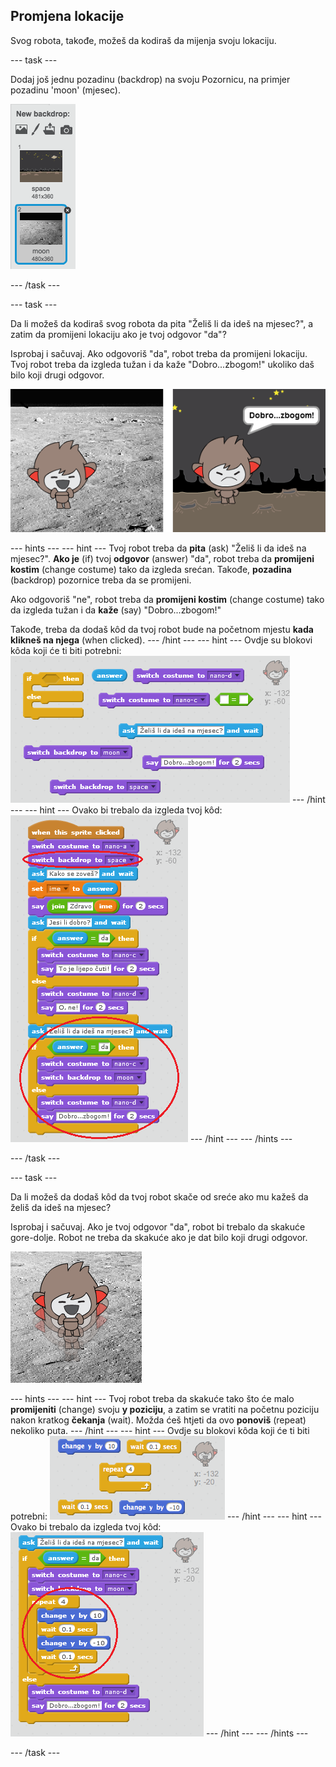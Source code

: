 ## Promjena lokacije

Svog robota, takođe, možeš da kodiraš da mijenja svoju lokaciju.

--- task ---

Dodaj još jednu pozadinu (backdrop) na svoju Pozornicu, na primjer pozadinu 'moon' (mjesec).

![Dodavanje pozadine 'moon'](images/chatbot-moon.png)

--- /task ---

--- task ---

Da li možeš da kodiraš svog robota da pita "Želiš li da ideš na mjesec?", a zatim da promijeni lokaciju ako je tvoj odgovor "da"?

Isprobaj i sačuvaj. Ako odgovoriš "da", robot treba da promijeni lokaciju. Tvoj robot treba da izgleda tužan i da kaže "Dobro...zbogom!" ukoliko daš bilo koji drugi odgovor.

![Isprobavanje promjene pozadine](images/chatbot-backdrop-test.png)

--- hints --- --- hint --- Tvoj robot treba da **pita** (ask) "Želiš li da ideš na mjesec?". **Ako je** (if) tvoj **odgovor** (answer) "da", robot treba da **promijeni kostim** (change costume) tako da izgleda srećan. Takođe, **pozadina** (backdrop) pozornice treba da se promijeni.

Ako odgovoriš "ne", robot treba da **promijeni kostim** (change costume) tako da izgleda tužan i da **kaže** (say) "Dobro...zbogom!"

Takođe, treba da dodaš kôd da tvoj robot bude na početnom mjestu **kada klikneš na njega** (when clicked). --- /hint --- --- hint --- Ovdje su blokovi kôda koji će ti biti potrebni: ![Blocks for changing the backdrop](images/chatbot-backdrop-blocks.png) --- /hint --- --- hint --- Ovako bi trebalo da izgleda tvoj kôd: ![Code for changing the backdrop](images/chatbot-backdrop-code.png) --- /hint --- --- /hints ---

--- /task ---

--- task ---

Da li možeš da dodaš kôd da tvoj robot skače od sreće ako mu kažeš da želiš da ideš na mjesec?

Isprobaj i sačuvaj. Ako je tvoj odgovor "da", robot bi trebalo da skakuće gore-dolje. Robot ne treba da skakuće ako je dat bilo koji drugi odgovor.

![Isprobavanje robota koji skakuće](images/chatbot-jump-test.png)

--- hints --- --- hint --- Tvoj robot treba da skakuće tako što će malo **promijeniti** (change) svoju **y poziciju**, a zatim se vratiti na početnu poziciju nakon kratkog **čekanja** (wait). Možda ćeš htjeti da ovo **ponoviš** (repeat) nekoliko puta. --- /hint --- --- hint --- Ovdje su blokovi kôda koji će ti biti potrebni: ![Blocks for a jumping ChatBot](images/chatbot-jump-blocks.png) --- /hint --- --- hint --- Ovako bi trebalo da izgleda tvoj kôd: ![Code for a jumping ChatBot](images/chatbot-jump-code.png) --- /hint --- --- /hints ---

--- /task ---